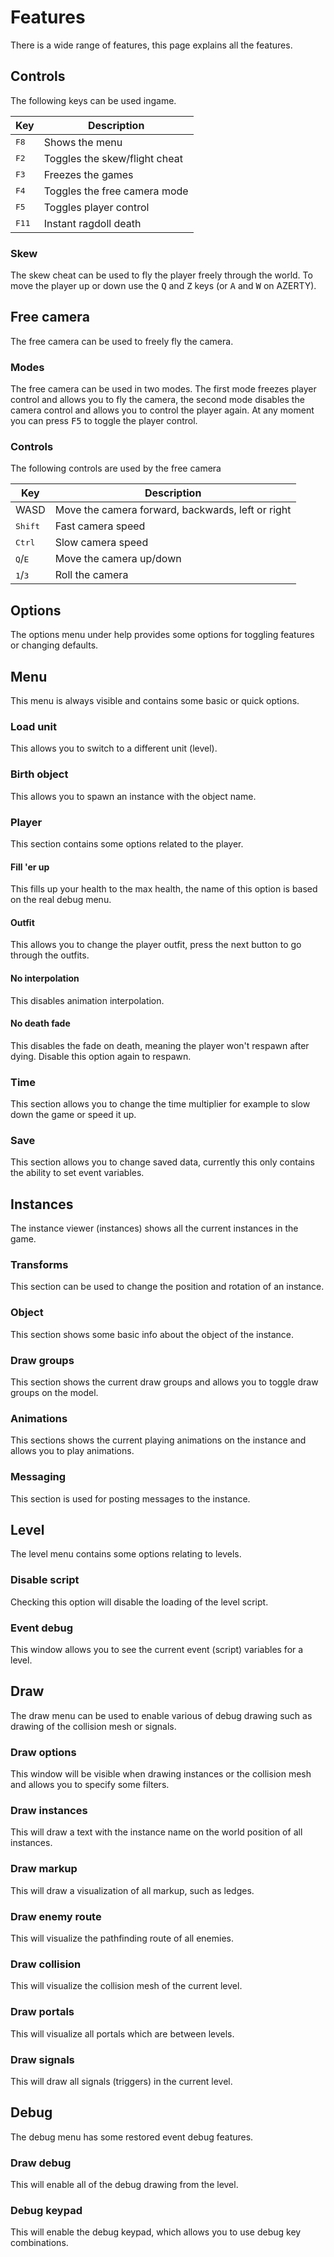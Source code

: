# Features

There is a wide range of features, this page explains all the features.

## Controls

The following keys can be used ingame.

| Key | Description |
|-----|-------------|
| <kbd>F8</kbd> | Shows the menu |
| <kbd>F2</kbd> | Toggles the skew/flight cheat |
| <kbd>F3</kbd> | Freezes the games |
| <kbd>F4</kbd> | Toggles the free camera mode |
| <kbd>F5</kbd> | Toggles player control |
| <kbd>F11</kbd> | Instant ragdoll death |

### Skew

The skew cheat can be used to fly the player freely through the world. To move the player up or down use the <kbd>Q</kbd> and <kbd>Z</kbd> keys (or  <kbd>A</kbd> and <kbd>W</kbd> on AZERTY).

## Free camera

The free camera can be used to freely fly the camera.

### Modes

The free camera can be used in two modes. The first mode freezes player control and allows you to fly the camera, the second mode disables the camera control and allows you to control the player again. At any moment you can press <kbd>F5</kbd> to toggle the player control.

### Controls

The following controls are used by the free camera

| Key | Description |
|-----|-------------|
| WASD | Move the camera forward, backwards, left or right |
| <kbd>Shift</kbd> | Fast camera speed |
| <kbd>Ctrl</kbd> | Slow camera speed |
| <kbd>Q</kbd>/<kbd>E</kbd> | Move the camera up/down |
| <kbd>1</kbd>/<kbd>3</kbd> | Roll the camera |

## Options

The options menu under help provides some options for toggling features or changing defaults.

## Menu

This menu is always visible and contains some basic or quick options.

### Load unit

This allows you to switch to a different unit (level).

### Birth object

This allows you to spawn an instance with the object name.

### Player

This section contains some options related to the player.

#### Fill 'er up

This fills up your health to the max health, the name of this option is based on the real debug menu.

#### Outfit

This allows you to change the player outfit, press the next button to go through the outfits.

#### No interpolation

This disables animation interpolation.

#### No death fade

This disables the fade on death, meaning the player won't respawn after dying. Disable this option again to respawn.

### Time

This section allows you to change the time multiplier for example to slow down the game or speed it up.

### Save

This section allows you to change saved data, currently this only contains the ability to set event variables.

## Instances

The instance viewer (instances) shows all the current instances in the game.

### Transforms

This section can be used to change the position and rotation of an instance.

### Object

This section shows some basic info about the object of the instance.

### Draw groups

This section shows the current draw groups and allows you to toggle draw groups on the model.

### Animations

This sections shows the current playing animations on the instance and allows you to play animations.

### Messaging

This section is used for posting messages to the instance.

## Level

The level menu contains some options relating to levels.

### Disable script

Checking this option will disable the loading of the level script.

### Event debug

This window allows you to see the current event (script) variables for a level.

## Draw

The draw menu can be used to enable various of debug drawing such as drawing of the collision mesh or signals.

### Draw options

This window will be visible when drawing instances or the collision mesh and allows you to specify some filters.

### Draw instances

This will draw a text with the instance name on the world position of all instances.

### Draw markup

This will draw a visualization of all markup, such as ledges.

### Draw enemy route

This will visualize the pathfinding route of all enemies.

### Draw collision

This will visualize the collision mesh of the current level.

### Draw portals

This will visualize all portals which are between levels.

### Draw signals

This will draw all signals (triggers) in the current level.

## Debug

The debug menu has some restored event debug features.

### Draw debug

This will enable all of the debug drawing from the level.

### Debug keypad

This will enable the debug keypad, which allows you to use debug key combinations.
